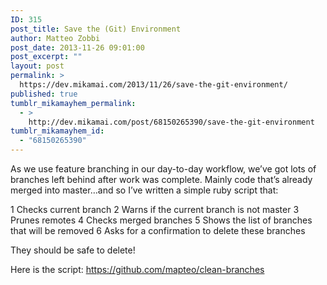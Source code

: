```yaml
---
ID: 315
post_title: Save the (Git) Environment
author: Matteo Zobbi
post_date: 2013-11-26 09:01:00
post_excerpt: ""
layout: post
permalink: >
  https://dev.mikamai.com/2013/11/26/save-the-git-environment/
published: true
tumblr_mikamayhem_permalink:
  - >
    http://dev.mikamai.com/post/68150265390/save-the-git-environment
tumblr_mikamayhem_id:
  - "68150265390"
---
```

As we use feature branching in our day-to-day workflow, we’ve got lots of branches left behind after work was complete. <!--more-->Mainly code that’s already merged into master…and so I’ve written a simple ruby script that:

1 Checks current branch
2 Warns if the current branch is not master
3 Prunes remotes
4 Checks merged branches
5 Shows the list of branches that will be removed
6 Asks for a confirmation to delete these branches

They should be safe to delete!

Here is the script: <a title="Clean Branches" href="https://github.com/mapteo/clean-branches">https://github.com/mapteo/clean-branches</a>